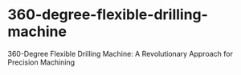 # 360-degree-flexible-drilling-machine
360-Degree Flexible Drilling Machine: A Revolutionary Approach for Precision Machining
